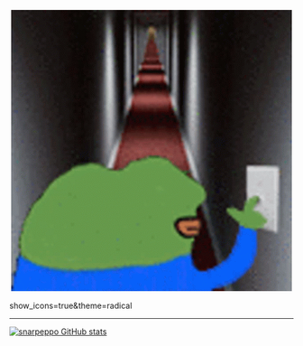 <p align="center">
    <img src="https://github.com/snarpeppo/snarpeppo/blob/main/cursed.gif?raw=true" alt="spooky"/>
</p>
show_icons=true&theme=radical


---
[![snarpeppo GitHub stats](https://github-readme-stats.vercel.app/api?username=snarpeppo&show_icons=true&theme=merko)](https://github.com/snarpeppo/github-readme-stats)

